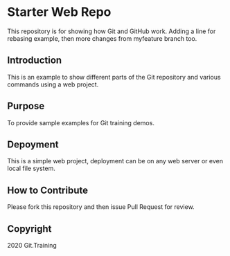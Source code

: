 # Starter Web Repo

This repository is for showing how Git and GitHub work. Adding a line for rebasing example, then more changes from myfeature branch too.

## Introduction

This is an example to show different parts of the Git repository and various commands using a web project.

## Purpose

To provide sample examples for Git training demos.

## Depoyment

This is a simple web project, deployment can be on any web server or even local file system.

## How to Contribute

Please fork this repository and then issue Pull Request for review.

## Copyright

2020 Git.Training
